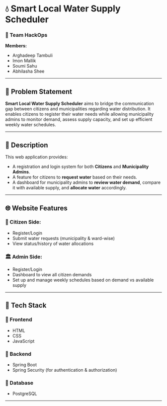 # 💧 Smart Local Water Supply Scheduler

### 🚀 Team HackOps  
**Members:**  
- Arghadeep Tambuli  
- Imon Mallik  
- Soumi Sahu  
- Abhilasha Shee

---

## 📝 Problem Statement
**Smart Local Water Supply Scheduler** aims to bridge the communication gap between citizens and municipalities regarding water distribution. It enables citizens to register their water needs while allowing municipality admins to monitor demand, assess supply capacity, and set up efficient weekly water schedules.

---

## 📌 Description

This web application provides:
- A registration and login system for both **Citizens** and **Municipality Admins**.
- A feature for citizens to **request water** based on their needs.
- A dashboard for municipality admins to **review water demand**, compare it with available supply, and **allocate water** accordingly.


---

## 🌐 Website Features

### 👤 Citizen Side:
- Register/Login
- Submit water requests (municipality & ward-wise)
- View status/history of water allocations

### 🏛️ Admin Side:
- Register/Login
- Dashboard to view all citizen demands
- Set up and manage weekly schedules based on demand vs available supply


---

## 🧰 Tech Stack

### 🔹 Frontend
- HTML
- CSS
- JavaScript

### 🔹 Backend
- Spring Boot
- Spring Security (for authentication & authorization)

### 🔹 Database
- PostgreSQL

---
